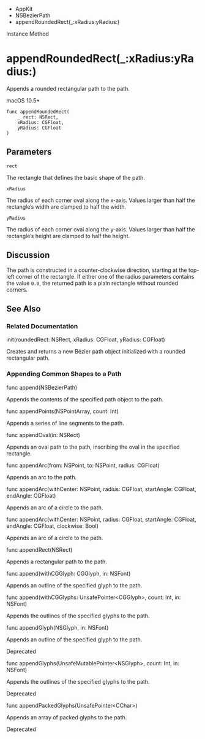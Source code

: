 

- AppKit
- NSBezierPath
-  appendRoundedRect(\_:xRadius:yRadius:) 

Instance Method

# appendRoundedRect(\_:xRadius:yRadius:)

Appends a rounded rectangular path to the path.

macOS 10.5+

``` source
func appendRoundedRect(
    _ rect: NSRect,
    xRadius: CGFloat,
    yRadius: CGFloat
)
```

## Parameters 

`rect`  

The rectangle that defines the basic shape of the path.

`xRadius`  

The radius of each corner oval along the x-axis. Values larger than half the rectangle’s width are clamped to half the width.

`yRadius`  

The radius of each corner oval along the y-axis. Values larger than half the rectangle’s height are clamped to half the height.

## Discussion

The path is constructed in a counter-clockwise direction, starting at the top-left corner of the rectangle. If either one of the radius parameters contains the value `0.0`, the returned path is a plain rectangle without rounded corners.

## See Also

### Related Documentation

init(roundedRect: NSRect, xRadius: CGFloat, yRadius: CGFloat)

Creates and returns a new Bézier path object initialized with a rounded rectangular path.

### Appending Common Shapes to a Path

func append(NSBezierPath)

Appends the contents of the specified path object to the path.

func appendPoints(NSPointArray, count: Int)

Appends a series of line segments to the path.

func appendOval(in: NSRect)

Appends an oval path to the path, inscribing the oval in the specified rectangle.

func appendArc(from: NSPoint, to: NSPoint, radius: CGFloat)

Appends an arc to the path.

func appendArc(withCenter: NSPoint, radius: CGFloat, startAngle: CGFloat, endAngle: CGFloat)

Appends an arc of a circle to the path.

func appendArc(withCenter: NSPoint, radius: CGFloat, startAngle: CGFloat, endAngle: CGFloat, clockwise: Bool)

Appends an arc of a circle to the path.

func appendRect(NSRect)

Appends a rectangular path to the path.

func append(withCGGlyph: CGGlyph, in: NSFont)

Appends an outline of the specified glyph to the path.

func append(withCGGlyphs: UnsafePointer&lt;CGGlyph>, count: Int, in: NSFont)

Appends the outlines of the specified glyphs to the path.

func appendGlyph(NSGlyph, in: NSFont)

Appends an outline of the specified glyph to the path.

Deprecated

func appendGlyphs(UnsafeMutablePointer&lt;NSGlyph>, count: Int, in: NSFont)

Appends the outlines of the specified glyphs to the path.

Deprecated

func appendPackedGlyphs(UnsafePointer&lt;CChar>)

Appends an array of packed glyphs to the path.

Deprecated

